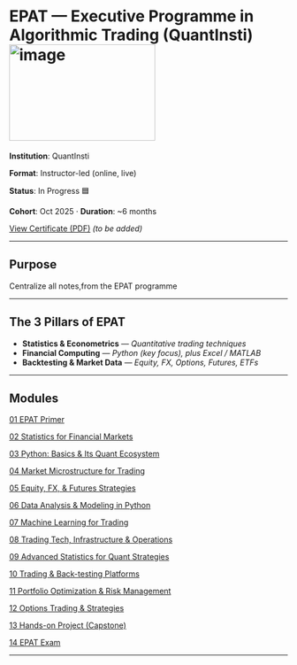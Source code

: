 # EPAT — Executive Programme in Algorithmic Trading (QuantInsti)    <img width="264" height="174" alt="image" src="https://github.com/user-attachments/assets/950f7b5c-d751-44dc-805c-631fbfdb5ff7" />


**Institution**: QuantInsti  

**Format**: Instructor-led (online, live)  

**Status**: In Progress 🟦  

**Cohort**: Oct 2025 · **Duration**: ~6 months  

[ View Certificate (PDF)](./certificates/epat_certificate.pdf) *(to be added)*  

---

## Purpose
Centralize all notes,from the EPAT programme

---

## The 3 Pillars of EPAT
- **Statistics & Econometrics** — *Quantitative trading techniques*  
- **Financial Computing** — *Python (key focus), plus Excel / MATLAB*  
- **Backtesting & Market Data** — *Equity, FX, Options, Futures, ETFs*

---

## Modules 
[01  EPAT Primer](./modules/m01_epat_primer/) 

[02  Statistics for Financial Markets](./modules/m02_statistics_for_financial_markets/) 

[03  Python: Basics & Its Quant Ecosystem](./modules/m03_python_basics_quant_ecosystem/) 

[04  Market Microstructure for Trading](./modules/m04_market_microstructure/) 

[05  Equity, FX, & Futures Strategies](./modules/m05_equity_fx_futures_strategies/) 

[06  Data Analysis & Modeling in Python](./modules/m06_data_analysis_modeling_python/) 

[07  Machine Learning for Trading](./modules/m07_machine_learning_for_trading/) 

[08  Trading Tech, Infrastructure & Operations](./modules/m08_trading_tech_infra_ops/) 

[09  Advanced Statistics for Quant Strategies](./modules/m09_advanced_statistics_for_quant/) 

[10  Trading & Back-testing Platforms](./modules/m10_trading_backtesting_platforms/) 

[11  Portfolio Optimization & Risk Management](./modules/m11_portfolio_optimization_risk/) 

[12  Options Trading & Strategies](./modules/m12_options_trading_strategies/) 

[13  Hands-on Project (Capstone)](./modules/m13_capstone_project/) 

[14  EPAT Exam](./modules/m14_epat_exam/) 

---

